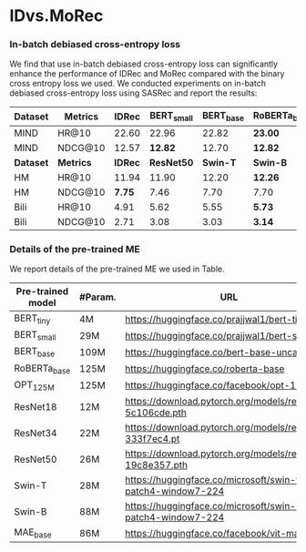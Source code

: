 # IDvs.MoRec

### In-batch debiased cross-entropy loss

We find that use in-batch debiased cross-entropy loss can significantly enhance the performance of IDRec and MoRec compared with the binary cross entropy loss we used. We conducted experiments on in-batch debiased cross-entropy loss using SASRec and report the results:

| Dataset | Metrics | IDRec | BERT<sub>small</sub> | BERT<sub>base</sub> | RoBERTa<sub>base</sub> | Improv. |
| --- | --- | --- | --- | --- | --- | --- |
| MIND | HR@10 | 22.60 | 22.96 | 22.82 | **23.00** | +1.77% |
| MIND | NDCG@10 | 12.57 | **12.82** | 12.70 | **12.82** | +1.99% |
| **Dataset** | **Metrics** | **IDRec** | **ResNet50** | **Swin-T** | **Swin-B** | **Improv.** |
| HM  | HR@10 | 11.94 | 11.90 | 12.20 | **12.26** | +2.68% |
| HM  | NDCG@10 | **7.75** | 7.46 | 7.70 | 7.70 | -0.65% |
| Bili | HR@10 | 4.91 | 5.62 | 5.55 | **5.73** | +16.70% |
| Bili | NDCG@10 | 2.71 | 3.08 | 3.03 | **3.14** | +15.87% |

### Details of the pre-trained ME

We report details of the pre-trained ME we used in Table.

| Pre-trained model | #Param. | URL |
| --- | --- | --- |
| BERT<sub>tiny</sub> | 4M  | https://huggingface.co/prajjwal1/bert-tiny |
| BERT<sub>small</sub> | 29M | https://huggingface.co/prajjwal1/bert-small |
| BERT<sub>base</sub> | 109M | https://huggingface.co/bert-base-uncased |
| RoBERTa<sub>base</sub> | 125M | https://huggingface.co/roberta-base |
| OPT<sub>125M</sub> | 125M | https://huggingface.co/facebook/opt-125M |
| ResNet18 | 12M | https://download.pytorch.org/models/resnet18-5c106cde.pth |
| ResNet34 | 22M | https://download.pytorch.org/models/resnet34-333f7ec4.pt |
| ResNet50 | 26M | https://download.pytorch.org/models/resnet50-19c8e357.pth |
| Swin-T | 28M | https://huggingface.co/microsoft/swin-tiny-patch4-window7-224 |
| Swin-B | 88M | https://huggingface.co/microsoft/swin-base-patch4-window7-224 |
| MAE<sub>base</sub> | 86M | https://huggingface.co/facebook/vit-mae-base |
